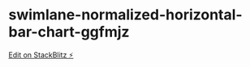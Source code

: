 # swimlane-normalized-horizontal-bar-chart-ggfmjz

[Edit on StackBlitz ⚡️](https://stackblitz.com/edit/swimlane-normalized-horizontal-bar-chart-ggfmjz)